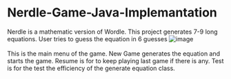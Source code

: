# Nerdle-Game-Java-Implemantation

Nerdle is a mathematic version of Wordle.
This project generates 7-9 long equations. User tries to guess the equation in 6 guesses
![image](https://user-images.githubusercontent.com/93846663/221898387-052068f4-2cb0-454a-bda4-51c001fe2b9d.png)\
\
This is the main menu of the game. New Game generates the equation and starts the game. Resume is for to keep playing last game if there is any. Test is for the test the efficiency of the generate equation class.

